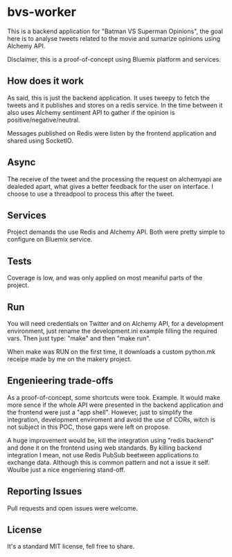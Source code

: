 bvs-worker
==========

This is a backend application for "Batman VS Superman Opinions", the goal here is to analyse tweets related to the movie and sumarize opinions using Alchemy API.

Disclaimer, this is a proof-of-concept using Bluemix platform and services.

How does it work
----------------

As said, this is just the backend application. It uses tweepy to fetch the tweets and it publishes and stores on a redis service. In the time between it also uses Alchemy sentiment API to gather if the opinion is positive/negative/neutral.

Messages published on Redis were listen by the frontend application and shared using SocketIO.


Async
-----

The receive of the tweet and the processing the request on alchemyapi are dealeded apart, what gives a better feedback for the user on interface. I choose to use a threadpool to process this after the tweet.

Services
--------

Project demands the use Redis and Alchemy API. Both were pretty simple to configure on Bluemix service.

Tests
-----

Coverage is low, and was only applied on most meaniful parts of the project.

Run
---

You will need credentials on Twitter and on Alchemy API, for a development environment, just rename the development.ini example filling the required vars. Then just type: "make" and then "make run".

When make was RUN on the first time, it downloads a custom python.mk receipe made by me on the makery project.


Engenieering trade-offs
-----------------------

As a proof-of-concept, some shortcuts were took. Example. It would make more sence if the whole API were presented in the backend application and the frontend were just a "app shell". However, just to simplify the integration, development enviroment and avoid the use of CORs, witch is not subject in this POC, those gaps were left on propose.

A huge improvement would be, kill the integration using "redis backend" and done it on the frontend using web standards. By killing backend integration I mean, not use Redis PubSub beetween applications to exchange data. Although this is common pattern and not a issue it self. Woulbe just a nice engeniering stand-off.

Reporting Issues
----------------

Pull requests and open issues were welcome.

License
-------

It's a standard MIT license, fell free to share.

